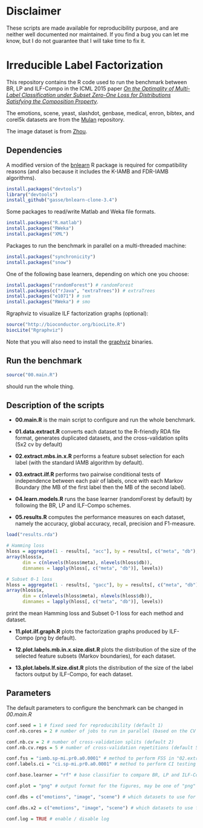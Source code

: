 # Disclaimer

These scripts are made available for reproducibility purpose, and are neither well documented nor maintained. If you find a bug you can let me know, but I do not guarantee that I will take time to fix it.


# Irreducible Label Factorization

This repository contains the R code used to run the benchmark between BR, LP and ILF-Compo in the ICML 2015 paper [*On the Optimality of Multi-Label Classification under Subset Zero-One Loss for Distributions Satisfying the Composition Property*](http://jmlr.org/proceedings/papers/v37/gasse15.html). 

The emotions, scene, yeast, slashdot, genbase, medical, enron, bibtex, and corel5k datasets are from the [Mulan](http://mulan.sourceforge.net/datasets.html) repository.

The image dataset is from [Zhou](http://lamda.nju.edu.cn/data_MIMLimage.ashx).

## Dependencies

A modified version of the [bnlearn](http://www.bnlearn.com/) R package is required for compatibility reasons (and also because it includes the K-IAMB and FDR-IAMB algorithms).

``` R
install.packages("devtools")
library("devtools")
install_github("gasse/bnlearn-clone-3.4")
```

Some packages to read/write Matlab and Weka file formats.

``` R
install.packages("R.matlab")
install.packages("RWeka")
install.packages("XML")
```

Packages to run the benchmark in parallel on a multi-threaded machine:

``` R
install.packages("synchronicity")
install.packages("snow")
``` 

One of the following base learners, depending on which one you choose:

``` R
install.packages("randomForest") # randomForest
install.packages(c("rJava", "extraTrees")) # extraTrees
install.packages("e1071") # svm
install.packages("RWeka") # smo
```

Rgraphviz to visualize ILF factorization graphs (optional):

``` R
source("http://bioconductor.org/biocLite.R")
biocLite("Rgraphviz")
```

Note that you will also need to install the [graphviz](http://www.graphviz.org/) binaries.


## Run the benchmark

``` R
source("00.main.R")
```

should run the whole thing.


## Description of the scripts

* **00.main.R**
is the main script to configure and run the whole benchmark.

* **01.data.extract.R**
converts each dataset to the R-friendly RDA file format, generates duplicated datasets, and the cross-validation splits (5x2 cv by default)

* **02.extract.mbs.in.x.R**
performs a feature subset selection for each label (with the standard IAMB algorithm by default).

* **03.extract.ilf.R**
performs two pairwise conditional tests of independence between each pair of labels, once with each Markov Boundary (the MB of the first label then the MB of the second label).

* **04.learn.models.R**
runs the base learner (randomForest by default) by following the BR, LP and ILF-Compo schemes.

* **05.results.R**
computes the performance measures on each dataset, namely the accuracy, global accuracy, recall, precision and F1-measure.

``` R
load("results.rda")

# Hamming loss
hloss = aggregate(1 - results[, "acc"], by = results[, c("meta", "db"), drop=F], FUN = mean)
array(hloss$x,
      dim = c(nlevels(hloss$meta), nlevels(hloss$db)),
      dimnames = lapply(hloss[, c("meta", "db")], levels))

# Subset 0-1 loss
hloss = aggregate(1 - results[, "gacc"], by = results[, c("meta", "db"), drop=F], FUN = mean)
array(hloss$x,
      dim = c(nlevels(hloss$meta), nlevels(hloss$db)),
      dimnames = lapply(hloss[, c("meta", "db")], levels))
```
print the mean Hamming loss and Subset 0-1 loss for each method and dataset.

* **11.plot.ilf.graph.R**
plots the factorization graphs produced by ILF-Compo (png by default).

* **12.plot.labels.mb.in.x.size.dist.R**
plots the distribution of the size of the selected feature subsets (Markov boundaries), for each dataset.

* **13.plot.labels.lf.size.dist.R**
plots the distribution of the size of the label factors output by ILF-Compo, for each dataset.


## Parameters

The default parameters to configure the benchmark can be changed in *00.main.R*

``` R
conf.seed = 1 # fixed seed for reproducibility (default 1)
conf.nb.cores = 2 # number of jobs to run in parallel (based on the CV splits) (default 2)

conf.nb.cv = 2 # number of cross-validation splits (default 2)
conf.nb.cv.reps = 5 # number of cross-validation repetitions (default 5)

conf.fss = "iamb.sp-mi.pr0.a0.0001" # method to perform FSS in "02.extract.mbs.in.x" (look at the file "00.includes" for more details)
conf.labels.ci = "ci.sp-mi.pr0.a0.0001" # method to perform CI testing in "03.extract.ilf" (look at the file "00.includes" for more details)

conf.base.learner = "rf" # base classifier to compare BR, LP and ILF-Compo, may be one of "rf" (randomForest), "erf" (extraTrees), "svm" (e1071), "smo" (Weka)

conf.plot = "png" # output format for the figures, may be one of "png" or "eps" 

conf.dbs = c("emotions", "image", "scene") # which datasets to use for the benchmark

conf.dbs.x2 = c("emotions", "image", "scene") # which datasets to use for the duplicated benchmark

conf.log = TRUE # enable / disable log
```
